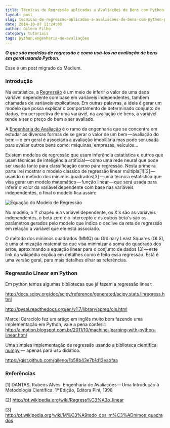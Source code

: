 ```yaml
---
title: Técnicas de Regressão aplicadas a Avaliações de Bens com Python — Parte I
layout: post
slug: tecnicas-de-regressao-aplicadas-a-avaliacoes-de-bens-com-python-parte-i
date: 2014-10-07 11:24:00
author: Gileno Filho
category: tutoriais
tags: python,engenharia-de-avaliações
---
```


***O que são modelos de regressão e como usá-los na avaliação de bens em geral usando Python.***

Esse é um post migrado do Medium.

### Introdução

Na estatística, a [Regressão](http://pt.wikipedia.org/wiki/Regress%C3%A3o) é um meio de inferir o valor de uma dada variável dependente com base em variáveis independentes, também chamadas de variáveis explicativas. Em outras palavras, a ideia é gerar um modelo que possa explicar o comportamento de determinado conjunto de dados, em perspectiva de uma variável, na avaliação de bens, a variável tende a ser o preço do bem a ser avaliado.

A [Engenharia de Avaliação](http://pt.wikipedia.org/wiki/Engenharia_de_avalia%C3%A7%C3%B5es) é o ramo da engenharia que se concentra em estudar as diversas formas de se gerar o valor de um bem — avaliação do bem — e em geral é associada a avaliação imobiliária mas pode ser usada para avaliar outros bens como: máquinas, empresas, veículos…

Existem modelos de regressão que usam inferência estatística e outros que usam técnicas de inteligência artificial — como uma rede neural que pode ser usada tanto para classificação como para regressão. Nesta primeira parte irei mostrar o modelo clássico de regressão linear múltipla[1][2] — usando o método dos mínimos quadrados[3] — uma técnica estatística que visa gerar um modelo matemático — função linear — que será usada para inferir o valor da variável dependente com base nas variáveis independentes, o final o modelo fica assim:

![Equação do Modelo de Regressão](/content/images/2014/10/regression-multiple.png)

No modelo, o Y chapéu é a variável dependente, os X's são as variáveis independentes, o beta zero é o intercepto e os outros beta's são os parâmetros gerados pelo modelo que indica o declive da reta de regressão em relação a variável que ele está associado.

O método dos mínimos quadrados (MMQ) ou Ordinary Least Squares (OLS), é uma otimização matemática que visa minimizar a soma do quadrado dos erros, aproximando a equação linear para o conjunto de dados [3] — este link da wikipédia explica em detalhes como é feito essa regressão. Está é uma versão geral, para mais detalhes olhar as referências.

### Regressão Linear em Python

Em python temos algumas bibliotecas que já fazem a regressão linear:

http://docs.scipy.org/doc/scipy/reference/generated/scipy.stats.linregress.html

http://pysal.readthedocs.org/en/v1.7/library/spreg/ols.html

Marcel Caraciolo fez um artigo em inglês muito bom fazendo uma implementação em Python, vale a pena conferir: http://aimotion.blogspot.com.br/2011/10/machine-learning-with-python-linear.html

Uma simples implementação de regressão usando a biblioteca científica [numpy](http://www.numpy.org/) — apenas para uso didático:

https://gist.github.com/gileno/1b58b43e7b1d13eabfaa

### Referências

[1] DANTAS, Rubens Alves. Engenharia de Avaliações — Uma Introdução à Metodologia Científica. 1ª Edição, Editora Pini, 1998

[2] http://pt.wikipedia.org/wiki/Regress%C3%A3o_linear

[3] http://pt.wikipedia.org/wiki/M%C3%A9todo_dos_m%C3%ADnimos_quadrados
